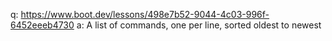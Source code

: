 q: https://www.boot.dev/lessons/498e7b52-9044-4c03-996f-6452eeeb4730
a: A list of commands, one per line, sorted oldest to newest